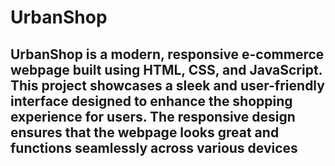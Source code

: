 # UrbanShop
## UrbanShop is a modern, responsive e-commerce webpage built using HTML, CSS, and JavaScript. This project showcases a sleek and user-friendly interface designed to enhance the shopping experience for users. The responsive design ensures that the webpage looks great and functions seamlessly across various devices

